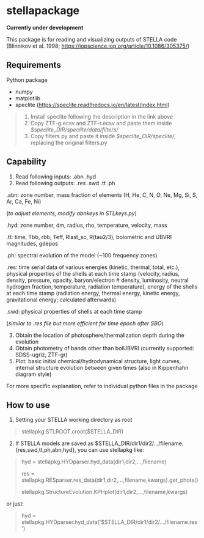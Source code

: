# stellapackage

**Currently under development**

This package is for reading and visualizing outputs of STELLA code (Blinnikov et al. 1998; https://iopscience.iop.org/article/10.1086/305375/)

## Requirements

Python package
- numpy
- matplotlib
- speclite (https://speclite.readthedocs.io/en/latest/index.html)
> 1. Install speclite following the description in the link above
> 2. Copy ZTF-g.ecsv and ZTF-r.ecsv and paste them inside _$speclite_DIR/speclite/data/filters/_
> 3. Copy filters.py and paste it inside _$speclite_DIR/speclite/_, replacing the original filters.py


## Capability

1. Read following inputs: .abn .hyd
2. Read following outputs: .res .swd .tt .ph


.abn: zone number, mass fraction of elements (H, He, C, N, O, Ne, Mg, Si, S, Ar, Ca, Fe, Ni)

  (*to adjust elements, modify abnkeys in STLkeys.py*)
  
.hyd: zone number, dm, radius, rho, temperature, velocity, mass

.tt: time, Tbb, rbb, Teff, Rlast_sc, R(tau2/3), bolometric and UBVRI magnitudes, gdepos

.ph: spectral evolution of the model (~100 frequency zones)

.res: time serial data of various energies (kinetic, thermal, total, etc.), physical properties of the shells at each time stamp (velocity, radius, density, pressure, opacity, baryon/electron # density, luminosity, neutral hydrogen fraction, temperature, radiation temperature), energy of the shells at each time stamp (radiation energy, thermal energy, kinetic energy, gravitational energy; calculated afterwards)

.swd: physical properties of shells at each time stamp

  (*similar to .res file but more efficient for time epoch after SBO*)
  
  
3. Obtain the location of photosphere/thermalization depth during the evolution
4. Obtain photometry of bands other than bolUBVRI (currently supported: SDSS-ugriz, ZTF-gr)
5. Plot: basic initial chemical/hydrodynamical structure, light curves, internal structure evolution between given times (also in Kippenhahn diagram style)

For more specific explanation, refer to individual python files in the package


## How to use

1. Setting your STELLA working directory as root
> stellapkg.STLROOT.croot($STELLA_DIR)

2. If STELLA models are saved as $STELLA_DIR/dir1/dir2/.../filename.{res,swd,tt,ph,abn,hyd}, you can use stellapkg like:
> hyd = stellapkg.HYDparser.hyd_data(dir1,dir2,...,filename)
> 
> res = stellapkg.RESparser.res_data(dir1,dir2,...,filename,kwargs).get_phots()
> 
> stellapkg.StructureEvolution.KPHplot(dir1,dir2,...,filename,kwargs)

or just:
> hyd = stellapkg.HYDparser.hyd_data('$STELLA_DIR/dir1/dir2/.../filename.res')
